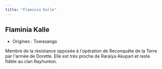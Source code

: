 ```yaml
---
title: "Flaminia Kalle"
---
```


Flaminia Kalle
--------------





* Origines : Towasanga


Membre de la résistance opposée à l'opération de Reconquête de la Terre par l'armée de Dorette. Elle est très proche de Raraiya Akuparl et reste fidèle au clan Rayhunton.

